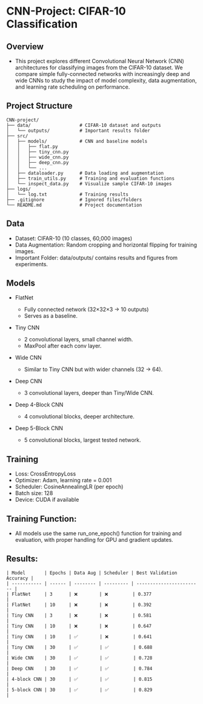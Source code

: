 # CNN-Project: CIFAR-10 Classification

## Overview

- This project explores different Convolutional Neural Network (CNN) architectures for classifying images from the CIFAR-10 dataset. We compare simple fully-connected networks with increasingly deep and wide CNNs to study the impact of model complexity, data augmentation, and learning rate scheduling on performance.

## Project Structure
```
CNN-project/
├── data/                  # CIFAR-10 dataset and outputs
│   └── outputs/           # Important results folder
├── src/
│   ├── models/            # CNN and baseline models
│   │   ├── flat.py
│   │   ├── tiny_cnn.py
│   │   ├── wide_cnn.py
│   │   ├── deep_cnn.py
│   │   └── ...
│   ├── dataloader.py      # Data loading and augmentation
│   ├── train_utils.py     # Training and evaluation functions
│   └── inspect_data.py    # Visualize sample CIFAR-10 images
├── logs/
│   └── log.txt            # Training results
├── .gitignore             # Ignored files/folders
└── README.md              # Project documentation
```
## Data

- Dataset: CIFAR-10 (10 classes, 60,000 images)
- Data Augmentation: Random cropping and horizontal flipping for training images.
- Important Folder: data/outputs/ contains results and figures from experiments.

## Models

- FlatNet
  - Fully connected network (32×32×3 → 10 outputs)
  - Serves as a baseline.

- Tiny CNN
  - 2 convolutional layers, small channel width.
  - MaxPool after each conv layer.

- Wide CNN
  - Similar to Tiny CNN but with wider channels (32 → 64).

- Deep CNN
  - 3 convolutional layers, deeper than Tiny/Wide CNN.

- Deep 4-Block CNN
  - 4 convolutional blocks, deeper architecture.
     
- Deep 5-Block CNN
  - 5 convolutional blocks, largest tested network.
    
## Training

- Loss: CrossEntropyLoss
- Optimizer: Adam, learning rate = 0.001
- Scheduler: CosineAnnealingLR (per epoch)
- Batch size: 128
- Device: CUDA if available

## Training Function:
- All models use the same run_one_epoch() function for training and evaluation, with proper handling for GPU and gradient updates.

## Results:
```
| Model       | Epochs | Data Aug | Scheduler | Best Validation Accuracy |
| ----------- | ------ | -------- | --------- | ------------------------ |
| FlatNet     | 3      | ❌        | ❌         | 0.377                 |
| FlatNet     | 10     | ❌        | ❌         | 0.392                 |
| Tiny CNN    | 3      | ❌        | ❌         | 0.581                 |
| Tiny CNN    | 10     | ❌        | ❌         | 0.647                 |
| Tiny CNN    | 10     | ✅        | ❌         | 0.641                 |
| Tiny CNN    | 30     | ✅        | ✅         | 0.688                 |
| Wide CNN    | 30     | ✅        | ✅         | 0.728                 |
| Deep CNN    | 30     | ✅        | ✅         | 0.784                 |
| 4-block CNN | 30     | ✅        | ✅         | 0.815                 |
| 5-block CNN | 30     | ✅        | ✅         | 0.829                 |
```
